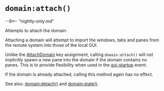 # `domain:attach()`

--8<-- "nightly-only.md"

Attempts to attach the domain.

Attaching a domain will attempt to import the windows, tabs and panes from the
remote system into those of the local GUI.

Unlike the [AttachDomain](../keyassignment/AttachDomain.md) key assignment,
calling `domain:attach()` will *not* implicitly spawn a new pane into the
domain if the domain contains no panes. This is to provide flexibility when
used in the [gui-startup](../gui-events/gui-startup.md) event.

If the domain is already attached, calling this method again has no effect.

See also: [domain:detach()](detach.md) and [domain:state()](state.md).
